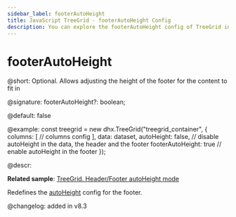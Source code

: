 ```yaml
---
sidebar_label: footerAutoHeight
title: JavaScript TreeGrid - footerAutoHeight Config 
description: You can explore the footerAutoHeight config of TreeGrid in the documentation of the DHTMLX JavaScript UI library. Browse developer guides and API reference, try out code examples and live demos, and download a free 30-day evaluation version of DHTMLX Suite.
---
```


# footerAutoHeight

@short: Optional. Allows adjusting the height of the footer for the content to fit in

@signature: footerAutoHeight?: boolean;

@default: false

@example:
const treegrid = new dhx.TreeGrid("treegrid_container", {
	columns: [
		// columns config
	],
	data: dataset,
    autoHeight: false, // disable autoHeight in the data, the header and the footer
    footerAutoHeight: true // enable autoHeight in the footer
});

@descr: 

**Related sample**: [TreeGrid. Header/Footer autoHeight mode](https://snippet.dhtmlx.com/7kgj0b4e)

Redefines the [autoHeight](treegrid/api/treegrid_autoheight_config.md) config for the footer.

@changelog: added in v8.3


